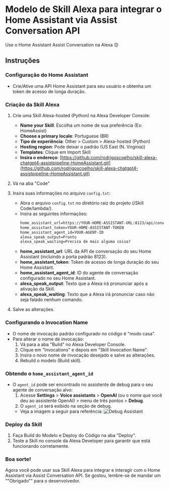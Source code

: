 # Modelo de Skill Alexa para integrar o Home Assistant via Assist Conversation API
Use o Home Assistant Assist Conversation na Alexa 😊

## Instruções

### Configuração do Home Assistant
- Crie/Ative uma API Home Assistant para seu usuário e obtenha um token de acesso de longa duração.

### Criação da Skill Alexa
1. Crie uma Skill Alexa-hosted (Python) na Alexa Developer Console:
   - **Name your Skill**: Escolha um nome de sua preferência (Ex: HomeAssist)
   - **Choose a primary locale**: Portuguese (BR)
   - **Tipo de experiência**: Other > Custom > Alexa-hosted (Python)
   - **Hosting region**: Pode deixar o padrão (US East (N. Virginia))
   - **Templates**: Clique em Import Skill
   - **Insira o endereço**: [https://github.com/rodrigoscoelho/skill-alexa-chatgpt4-assistpipeline-HomeAssistant.git](https://github.com/rodrigoscoelho/skill-alexa-chatgpt4-assistpipeline-HomeAssistant.git)

2. Vá na aba "Code"
3. Insira suas informações no arquivo `config.txt`:
   - Abra o arquivo `config.txt` no diretório raiz do projeto (/Skill Code/lambda/).
   - Insira as seguintes informações:
     ```txt
     home_assistant_url=https://YOUR-HOME-ASSISTANT-URL:8123/api/conversation/process
     home_assistant_token=YOUR-HOME-ASSISTANT-TOKEN
     home_assistant_agent_id=YOUR-AGENT-ID
     alexa_speak_output=Pronto
     alexa_speak_waiting=Precisa de mais alguma coisa?

     ```
   - **home_assistant_url**: URL da API de conversação do seu Home Assistant (incluindo a porta padrão 8123).
   - **home_assistant_token**: Token de acesso de longa duração do seu Home Assistant.
   - **home_assistant_agent_id**: ID do agente de conversação configurado no seu Home Assistant.
   - **alexa_speak_output**: Texto que a Alexa irá pronunciar após a ativação da Skill.
   - **alexa_speak_waiting**: Texto que a Alexa irá pronunciar caso não seja falado nenhum comando.

4. Salve as alterações.

### Configurando o Invocation Name
- O nome de invocação padrão configurado no código é "modo casa".
- Para alterar o nome de invocação:
  1. Vá para a aba "Build" no Alexa Developer Console.
  2. Clique em "Invocations" e depois em "Skill Invocation Name".
  3. Insira o novo nome de invocação desejado e salve as alterações.
  4. Rebuild o modelo (Build skill).

### Obtendo o `home_assistant_agent_id`
- O `agent_id` pode ser encontrado no assistente de debug para o seu agente de conversação alvo: 
  1. Acesse **Settings** > **Voice assistants** > **OpenAI** (ou o nome que você deu ao assistente OpenAI) > menu de três pontos > **Debug**.
  2. O `agent_id` será exibido na seção de debug.
  - Veja a imagem a seguir para referência:
    ![Debug Assistant](https://community-assets.home-assistant.io/original/4X/5/9/c/59cad339a22cb65c63996f58e28d412f73a6d40f.png)

### Deploy da Skill
1. Faça Build do Modelo e Deploy do Código na aba "Deploy".
2. Teste a Skill no console da Alexa Developer para garantir que está funcionando corretamente.

### Boa sorte!
Agora você pode usar sua Skill Alexa para integrar e interagir com o Home Assistant via Assist Conversation API.
Se gostou, lembre-se de mandar um ""Obrigado"" para o desenvolvedor.
